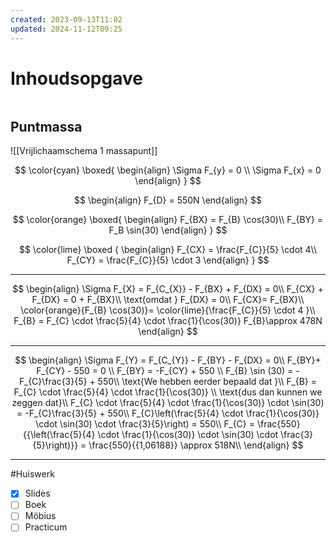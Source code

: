 ```yaml
---
created: 2023-09-13T11:02
updated: 2024-11-12T09:25
---
```

# Inhoudsopgave

```toc
```

## Puntmassa

![[Vrijlichaamschema 1 massapunt]]

$$
\color{cyan}
\boxed{
\begin{align}
\Sigma F_{y} = 0 \\
\Sigma F_{x} = 0
\end{align}
}
$$

$$
\begin{align}
F_{D} = 550N
\end{align}
$$

$$
\color{orange}
\boxed{
\begin{align} 
F_{BX} = F_{B} \cos(30)\\
F_{BY} = F_B \sin(30)
\end{align} 
}
$$

$$
\color{lime}
\boxed
{
\begin{align} 
F_{CX} = \frac{F_{C}}{5} \cdot 4\\
F_{CY} = \frac{F_{C}}{5} \cdot 3
\end{align}
}
$$

---

$$
\begin{align} 
\Sigma F_{X} = F_{C_{X}} - F_{BX} + F_{DX} = 0\\
F_{CX} + F_{DX} = 0 + F_{BX}\\
\text{omdat } F_{DX} = 0\\
F_{CX}= F_{BX}\\
\color{orange}{F_{B} \cos(30)}= \color{lime}{\frac{F_{C}}{5} \cdot 4 }\\
F_{B} = F_{C} \cdot \frac{5}{4} \cdot \frac{1}{\cos(30)}
F_{B}\approx 478N
\end{align} 
$$

---

$$
\begin{align} 
\Sigma F_{Y} = F_{C_{Y}} - F_{BY} - F_{DX} = 0\\
F_{BY}+ F_{CY} - 550 = 0 \\
F_{BY} = -F_{CY} + 550 \\
F_{B} \sin (30) = -F_{C}\frac{3}{5} + 550\\
\text{We hebben eerder bepaald dat }\\
F_{B} =  F_{C} \cdot \frac{5}{4} \cdot \frac{1}{\cos(30)} \\
\text{dus dan kunnen we zeggen dat}\\
F_{C} \cdot \frac{5}{4} \cdot \frac{1}{\cos(30)}  \cdot \sin(30) = -F_{C}\frac{3}{5} + 550\\ 
F_{C}\left(\frac{5}{4} \cdot \frac{1}{\cos(30)}  \cdot \sin(30) \cdot \frac{3}{5}\right) = 550\\
F_{C} = \frac{550}{{\left(\frac{5}{4} \cdot \frac{1}{\cos(30)}  \cdot \sin(30) \cdot \frac{3}{5}\right)}} =  \frac{550}{{1,06188}} \approx 518N\\
\end{align} 
$$

---

#Huiswerk 
- [x] Slides 
- [ ] Boek
- [ ] Möbius
- [ ] Practicum